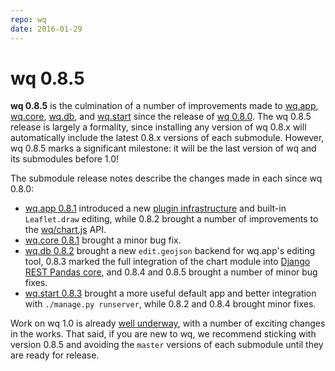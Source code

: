 ```yaml
---
repo: wq
date: 2016-01-29
---
```


# wq 0.8.5

**wq 0.8.5** is the culmination of a number of improvements made to [wq.app](./wq.app-0.8.1.md), [wq.core](./wq.build-0.8.1.md), [wq.db](./wq.db-0.8.2.md), and [wq.start](./wq-django-template-0.8.3.md) since the release of [wq 0.8.0](./wq-0.8.0.md).  The wq 0.8.5 release is largely a formality, since installing any version of wq 0.8.x will automatically include the latest 0.8.x versions of each submodule.  However, wq 0.8.5 marks a significant milestone: it will be the last version of wq and its submodules before 1.0!

The submodule release notes describe the changes made in each since wq 0.8.0:
- [wq.app 0.8.1](./wq.app-0.8.1.md) introduced a new [plugin infrastructure](../@wq/app.md) and built-in `Leaflet.draw` editing, while 0.8.2 brought a number of improvements to the [wq/chart.js](https://django-rest-pandas.wq.io/@wq/chart) API.
- [wq.core 0.8.1](./wq.build-0.8.1.md) brought a minor bug fix. 
- [wq.db 0.8.2](./wq.db-0.8.2.md) brought a new `edit.geojson` backend for wq.app's editing tool, 0.8.3 marked the full integration of the chart module into [Django REST Pandas core](https://django-rest-pandas.wq.io), and 0.8.4 and 0.8.5 brought a number of minor bug fixes.
- [wq.start 0.8.3](./wq-django-template-0.8.3.md) brought a more useful default app and better integration with `./manage.py runserver`, while 0.8.2 and 0.8.4 brought minor fixes.

Work on wq 1.0 is already [well underway](https://github.com/wq/wq/issues/22), with a number of exciting changes in the works.  That said, if you are new to wq, we recommend sticking with version 0.8.5 and avoiding the `master` versions of each submodule until they are ready for release.
